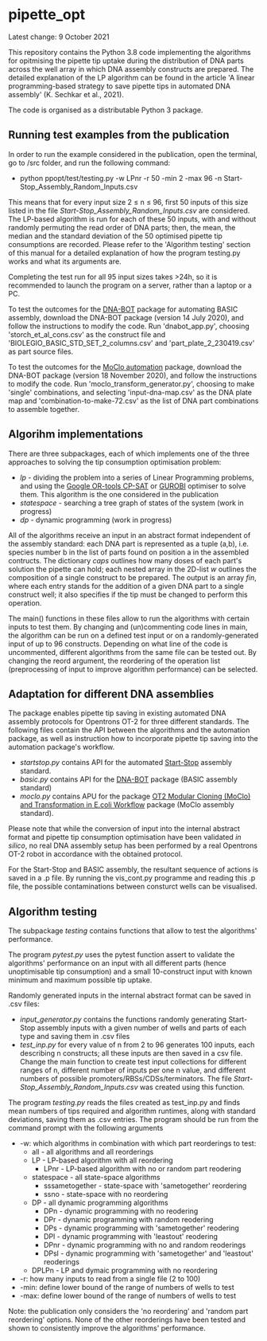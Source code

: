 # pipette_opt

Latest change: 9 October 2021

This repository contains the Python 3.8 code implementing the algorithms for opitmising the pipette tip uptake during the distribution of DNA parts across the well array in which DNA assembly constructs are prepared. The detailed explanation of the LP algorithm can be found in the article 'A linear programming-based strategy to save pipette tips in automated DNA assembly' (K. Sechkar et al., 2021).

The code is organised as a distributable Python 3 package.

## Running test examples from the publication

In order to run the example considered in the publication, open the terminal, go to /src folder, and run the following command:
* python ppopt/test/testing.py -w LPnr -r 50 -min 2 -max 96 -n Start-Stop_Assembly_Random_Inputs.csv

This means that for every input size 2 &#8804; n &#8804; 96, first 50 inputs of this size listed in the file _Start-Stop_Assembly_Random_Inputs.csv_ are considered. 
The LP-based algorithm is run for each of these 50 inputs, with and without randomly permuting the read order of DNA parts;
then, the mean, the median and the standard deviation of the 50 optimised pipette tip consumptions are recorded.
Please refer to the 'Algorithm testing' section of this manual for a detailed explanation of how the program testing.py works and what its arguments are.

Completing the test run for all 95 input sizes takes >24h, so it is recommended to launch the program on a server,
rather than a laptop or a PC. 

To test the outcomes for the [DNA-BOT](https://github.com/BASIC-DNA-ASSEMBLY/DNA-BOT) package for automating BASIC assembly, download the DNA-BOT package (version 14 July 2020), and follow the instructions to modify the code.
Run 'dnabot_app.py', choosing 'storch_et_al_cons.csv' as the construct file and 'BIOLEGIO_BASIC_STD_SET_2_columns.csv' and 'part_plate_2_230419.csv' as part source files.

To test the outcomes for the [MoClo automation](https://github.com/DAMPLAB/OT2-MoClo-Transformation-Ecoli) package, download the DNA-BOT package (version 18 November 2020), and follow the instructions to modify the code.
Run 'moclo_transform_generator.py', choosing to make 'single' combinations, and selecting 'input-dna-map.csv' as the DNA plate map and 'combination-to-make-72.csv' as the list of DNA part combinations to assemble together. 

## Algorihm implementations
There are three subpackages, each of which implements one of the three approaches to solving the tip consumption optimisation problem:
* _lp_ - dividing the problem into a series of Linear Programming problems, and using the [Google OR-tools CP-SAT](https://developers.google.com/optimization/cp/cp_solver) or [GUROBI](https://www.gurobi.com/) optimiser to solve them. This algorithm is the one considered in the publication
* _statespace_ - searching a tree graph of states of the system (work in progress)
* _dp_ - dynamic programming (work in progress)

All of the algorithms receive an input in an abstract format independent of the assembly standard: each DNA part is represented as a tuple (a,b), i.e. species number b in the list of parts found on position a in the assembled contructs. The dictionary _caps_  outlines how many doses of each part's solution the pipette can hold; each nested array in the  2D-list _w_ outlines the composition of a single construct to be prepared. The output is an array _fin_, where each entry stands for the addition of a given DNA part to a single construct well; it also specifies if the tip must be changed to perform this operation.

The main() functions in these files allow to run the algorithms with certain inputs to test them. By changing and (un)commenting code lines in main, the algorithm can be run on a defined test input or on a randomly-generated input of up to 96 constructs.  Depending on what line of the code is uncommented, different algorithms from the same file can be tested out. By changing the reord argument, the reordering of the operation list (preprocessing of input to improve algorithm performance) can be selected.

## Adaptation for different DNA assemblies
The package enables pipette tip saving in existing automated DNA assembly protocols for Opentrons OT-2 for three different standards. The following files contain the API between the algorithms and the automation package, as well as instruction how to incorporate pipette tip saving into the automation package's workflow.
* _startstop.py_ contains API for the automated [Start-Stop](https://github.com/zoltuz/dna_assembler)  assembly standard.
* _basic.py_ contains API for the [DNA-BOT](https://github.com/BASIC-DNA-ASSEMBLY/DNA-BOT) package (BASIC assembly standard)
* _moclo.py_ contains APU for the package [OT2 Modular Cloning (MoClo) and Transformation in E.coli Workflow](https://github.com/DAMPLAB/OT2-MoClo-Transformation-Ecoli) package (MoClo assembly standard).

Please note that while the conversion of input into the internal abstract format and pipette tip consumption optimisation have been validated _in silico_, no real DNA assembly setup has been performed by a real Opentrons OT-2 robot in accordance with the obtained protocol.

For the Start-Stop and BASIC assembly, the resultant sequence of actions is saved in a .p file. By running the vis_cont.py programme and reading this .p file, the possible contaminations between consturct wells can be visualised.

## Algorithm testing
The subpackage _testing_ contains functions that allow to test the algorithms' performance.

The program _pytest.py_ uses the pytest function assert to validate the algorithms' performance on an input with all different parts (hence unoptimisable tip consumption) and a small 10-construct input with known minimum and maximum possible tip uptake.

Randomly generated inputs in the internal abstract format can be saved in .csv files:
* _input_generator.py_ contains the functions randomly generating Start-Stop assembly inputs with a given number of wells and parts of each type and saving them in .csv files
* _test_inp.py_ for every value of n from 2 to 96 generates 100 inputs, each describing n constructs;
  all these inputs are then saved in a csv file. 
  Change the main function to create test input collections for different ranges of n, different number of inputs per one n value,
  and different numbers of possible promoters/RBSs/CDSs/terminators.
  The file _Start-Stop_Assembly_Random_Inputs.csv_ was created using this function.

The program _testing.py_ reads the files created as test_inp.py and finds mean numbers of tips required and algorithm runtimes, along with standard deviations, saving them as .csv entries.
The program should be run from the command prompt with the following arguments
* -w: which algorithms in combination with which part reorderings to test:
	* all - all algorithms and all reorderings
	* LP - LP-based algorithm with all reordering 
	    * LPnr - LP-based algorithm with no or random part reodering
	* statespace - all state-space algorithms
		* sssametogether - state-space with 'sametogether' reordering
		* ssno - state-space with no reordering
	* DP - all dynamic programming algorithms
		* DPn - dynamic programming with no reodering
		* DPr - dynamic programming with random reodering
		* DPs - dynamic programming with 'sametogether' reodering
		* DPl - dynamic programming with 'leastout' reodering
		* DPnr - dynamic programming with no and random reoderings
		* DPsl - dynamic programming with 'sametogether' and 'leastout' reoderings
	* DPLPn - LP and dymaic programming with no reordering
* -r: how many inputs to read from a single file (2 to 100)
* -min: define lower bound of the range of numbers of wells to test
* -max: define lower bound of the range of numbers of wells to test

Note: the publication only considers the 'no reordering' and 'random part reordering' options.
None of the other reorderings have been tested and shown to consistently improve the algorithms' performance.

